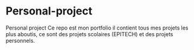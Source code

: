 # Personal-project
Personal project
Ce repo est mon portfolio il contient tous mes projets les plus aboutis, ce sont des projets scolaires (EPITECH) et des projets personnels.
